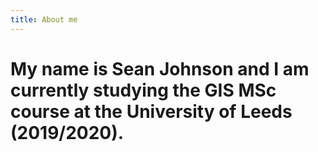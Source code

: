 ```yaml
---
title: About me
---
```


# My name is Sean Johnson and I am currently studying the GIS MSc course at the University of Leeds (2019/2020).

